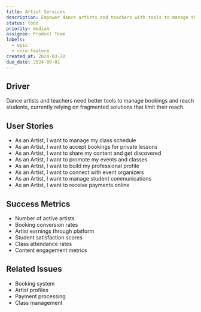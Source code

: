 ```yaml
---
title: Artist Services
description: Empower dance artists and teachers with tools to manage their business
status: todo
priority: medium
assignee: Product Team
labels:
  - epic
  - core-feature
created_at: 2024-03-20
due_date: 2024-09-01
---
```


## Driver

Dance artists and teachers need better tools to manage bookings and reach students, currently relying on fragmented solutions that limit their reach.

## User Stories

- As an Artist, I want to manage my class schedule
- As an Artist, I want to accept bookings for private lessons
- As an Artist, I want to share my content and get discovered
- As an Artist, I want to promote my events and classes
- As an Artist, I want to build my professional profile
- As an Artist, I want to connect with event organizers
- As an Artist, I want to manage student communications
- As an Artist, I want to receive payments online

## Success Metrics

- Number of active artists
- Booking conversion rates
- Artist earnings through platform
- Student satisfaction scores
- Class attendance rates
- Content engagement metrics

## Related Issues

- Booking system
- Artist profiles
- Payment processing
- Class management
